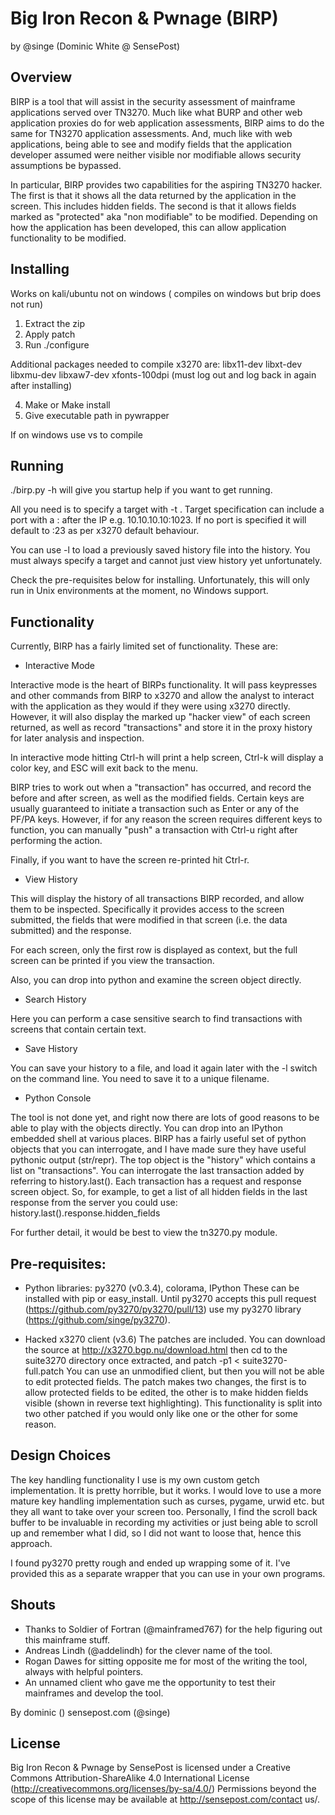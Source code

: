 Big Iron Recon & Pwnage (BIRP)
==============================
by @singe (Dominic White @ SensePost)

Overview
--------

BIRP is a tool that will assist in the security assessment of mainframe applications served over TN3270. Much like what BURP and other web application proxies do for web application assessments, BIRP aims to do the same for TN3270 application assessments. And, much like with web applications, being able to see and modify fields that the application developer assumed were neither visible nor modifiable allows security assumptions be bypassed.

In particular, BIRP provides two capabilities for the aspiring TN3270 hacker. The first is that it shows all the data returned by the application in the screen. This includes hidden fields. The second is that it allows fields marked as "protected" aka "non modifiable" to be modified. Depending on how the application has been developed, this can allow application functionality to be modified.

Installing
-------
Works on kali/ubuntu not on windows ( compiles on windows but brip does not run)
1) Extract the zip
2) Apply patch
3) Run ./configure

Additional packages needed to compile x3270 are:
libx11-dev
libxt-dev
libxmu-dev
libxaw7-dev
xfonts-100dpi (must log out and log back in again after installing)

4) Make or Make install
5) Give executable path in pywrapper

If on windows
use vs to compile

Running
-------

./birp.py -h will give you startup help if you want to get running.

All you need is to specify a target with -t . Target specification can include a port with a : after the IP e.g. 10.10.10.10:1023. If no port is specified it will default to :23 as per x3270 default behaviour.

You can use -l to load a previously saved history file into the history. You must always specify a target and cannot just view history yet unfortunately.

Check the pre-requisites below for installing. Unfortunately, this will only run in Unix environments at the moment, no Windows support.

Functionality
-------------

Currently, BIRP has a fairly limited set of functionality. These are:

* Interactive Mode

Interactive mode is the heart of BIRPs functionality. It will pass keypresses and other commands from BIRP to x3270 and allow the analyst to interact with the application as they would if they were using x3270 directly. However, it will also display the marked up "hacker view" of each screen returned, as well as record "transactions" and store it in the proxy history for later analysis and inspection.

In interactive mode hitting Ctrl-h will print a help screen, Ctrl-k will display a color key, and ESC will exit back to the menu.

BIRP tries to work out when a "transaction" has occurred, and record the before and after screen, as well as the modified fields. Certain keys are usually guaranteed to initiate a transaction such as Enter or any of the PF/PA keys. However, if for any reason the screen requires different keys to function, you can manually "push" a transaction with Ctrl-u right after performing the action. 

Finally, if you want to have the screen re-printed hit Ctrl-r.

* View History

This will display the history of all transactions BIRP recorded, and allow them to be inspected. Specifically it provides access to the screen submitted, the fields that were modified in that screen (i.e. the data submitted) and the response.

For each screen, only the first row is displayed as context, but the full screen can be printed if you view the transaction.

Also, you can drop into python and examine the screen object directly.

* Search History

Here you can perform a case sensitive search to find transactions with screens that contain certain text.

* Save History

You can save your history to a file, and load it again later with the -l switch on the command line. You need to save it to a unique filename.

* Python Console

The tool is not done yet, and right now there are lots of good reasons to be able to play with the objects directly. You can drop into an IPython embedded shell at various places. BIRP has a fairly useful set of python objects that you can interrogate, and I have made sure they have useful pythonic output (str/repr). The top object is the "history" which contains a list on "transactions". You can interrogate the last transaction added by referring to history.last(). Each transaction has a request and response screen object. So, for example, to get a list of all hidden fields in the last response from the server you could use: history.last().response.hidden_fields

For further detail, it would be best to view the tn3270.py module.

Pre-requisites:
---------------

* Python libraries: py3270 (v0.3.4), colorama, IPython
These can be installed with pip or easy_install.
Until py3270 accepts this pull request (https://github.com/py3270/py3270/pull/13) use my py3270 library (https://github.com/singe/py3270).

* Hacked x3270 client (v3.6)
The patches are included. You can download the source at http://x3270.bgp.nu/download.html then cd to the suite3270 directory once extracted, and patch -p1 < suite3270-full.patch
You can use an unmodified client, but then you will not be able to edit protected fields.
The patch makes two changes, the first is to allow protected fields to be edited, the other is to make hidden fields visible (shown in reverse text highlighting). This functionality is split into two other patched if you would only like one or the other for some reason.

Design Choices
--------------

The key handling functionality I use is my own custom getch implementation. It is pretty horrible, but it works. I would love to use a more mature key handling implementation such as curses, pygame, urwid etc. but they all want to take over your screen too. Personally, I find the scroll back buffer to be invaluable in recording my activities or just being able to scroll up and remember what I did, so I did not want to loose that, hence this approach.

I found py3270 pretty rough and ended up wrapping some of it. I've provided this as a separate wrapper that you can use in your own programs.

Shouts
------

* Thanks to Soldier of Fortran (@mainframed767) for the help figuring out this mainframe stuff.
* Andreas Lindh (@addelindh) for the clever name of the tool.
* Rogan Dawes for sitting opposite me for most of the writing the tool, always with helpful pointers.
* An unnamed client who gave me the opportunity to test their mainframes and develop the tool.

By dominic () sensepost.com (@singe)

License
-------

Big Iron Recon & Pwnage by SensePost is licensed under a Creative Commons Attribution-ShareAlike 4.0 International License (http://creativecommons.org/licenses/by-sa/4.0/)
Permissions beyond the scope of this license may be available at http://sensepost.com/contact us/.
